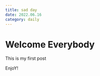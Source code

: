 ```yaml
---
title: sad day
date: 2022.06.16
category: daily
---
```


# Welcome Everybody

This is my first post

EnjoY!

